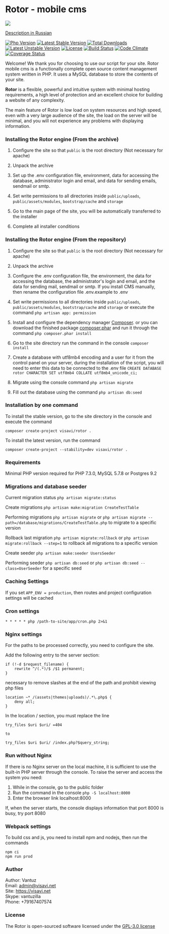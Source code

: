 Rotor - mobile cms
=========

![](/public/assets/img/images/logo.png)  

[Description in Russian](https://github.com/visavi/rotor/blob/master/readme_ru.md)

[![Php Version](https://img.shields.io/packagist/php-v/visavi/rotor)](https://php.net)
[![Latest Stable Version](https://poser.pugx.org/visavi/rotor/v/stable)](https://packagist.org/packages/visavi/rotor)
[![Total Downloads](https://poser.pugx.org/visavi/rotor/downloads)](https://packagist.org/packages/visavi/rotor)
[![Latest Unstable Version](https://poser.pugx.org/visavi/rotor/v/unstable)](https://packagist.org/packages/visavi/rotor)
[![License](https://poser.pugx.org/visavi/rotor/license)](https://packagist.org/packages/visavi/rotor)
[![Build Status](https://www.travis-ci.com/visavi/rotor.svg?branch=master)](https://www.travis-ci.com/github/visavi/rotor)
[![Code Climate](https://codeclimate.com/github/visavi/rotor/badges/gpa.svg)](https://codeclimate.com/github/visavi/rotor)
[![Coverage Status](https://coveralls.io/repos/github/visavi/rotor/badge.svg?branch=master)](https://coveralls.io/github/visavi/rotor?branch=master)

Welcome!
We thank you for choosing to use our script for your site. Rotor mobile cms is a functionally complete open source content management system written in PHP. It uses a MySQL database to store the contents of your site.

**Rotor** is a flexible, powerful and intuitive system with minimal hosting requirements, a high level of protection and an excellent choice for building a website of any complexity.

The main feature of Rotor is low load on system resources and high speed, even with a very large audience of the site, the load on the server will be minimal, and you will not experience any problems with displaying information.

### Installing the Rotor engine (From the archive)

1. Configure the site so that `public` is the root directory (Not necessary for apache)

2. Unpack the archive

3. Set up the .env configuration file, environment, data for accessing the database, administrator login and email, and data for sending emails, sendmail or smtp.

4. Set write permissions to all directories inside `public/uploads`, `public/assets/modules`, `bootstrap/cache` and `storage`

5. Go to the main page of the site, you will be automatically transferred to the installer

6. Complete all installer conditions

### Installing the Rotor engine (From the repository)

1. Configure the site so that `public` is the root directory (Not necessary for apache)

2. Unpack the archive

3. Configure the .env configuration file, the environment, the data for accessing the database, the administrator's login and email, and the data for sending mail, sendmail or smtp. If you install CMS manually, then rename the configuration file .env.example to .env

4. Set write permissions to all directories inside `public/uploads`, `public/assets/modules`, `bootstrap/cache` and `storage` or execute the command `php artisan app: permission`

5. Install and configure the dependency manager [Composer](https://getcomposer.org).
   or you can download the finished package
    [composer.phar](https://getcomposer.org/composer.phar)
    and run it through the command
   `php composer.phar install`

6. Go to the site directory run the command in the console `composer install`

7. Create a database with utf8mb4 encoding and a user for it from the control panel on your server, during the installation of the script, you will need to enter this data to be connected to the .env file
`CREATE DATABASE rotor CHARACTER SET utf8mb4 COLLATE utf8mb4_unicode_ci;`  
   
8. Migrate using the console command `php artisan migrate`

9. Fill out the database using the command `php artisan db:seed`

### Installation by one command
To install the stable version, go to the site directory in the console and execute the command
```
composer create-project visavi/rotor .
```

To install the latest version, run the command
```
composer create-project --stability=dev visavi/rotor .
```

### Requirements

Minimal PHP version required for PHP 7.3.0, MySQL 5.7.8 or Postgres 9.2

### Migrations and database seeder

Current migration status `php artisan migrate:status`

Create migrations `php artisan make:migration CreateTestTable`

Performing migrations `php artisan migrate` or `php artisan migrate --path=/database/migrations/CreateTestTable.php` to migrate to a specific version

Rollback last migration `php artisan migrate:rollback` or `php artisan migrate:rollback --step=1` to rollback all migrations to a specific version

Create seeder `php artisan make:seeder UsersSeeder`

Performing seeder `php artisan db:seed` or `php artisan db:seed --class=UserSeeder` for a specific seed

### Caching Settings

If you set `APP_ENV = production`, then routes and project configuration settings will be cached

### Cron settings

```
* * * * * php /path-to-site/app/cron.php 2>&1
```

### Nginx settings

For the paths to be processed correctly, you need to configure the site.

Add the following entry to the server section:

```
if (!-d $request_filename) {
    rewrite ^/(.*)/$ /$1 permanent;
}

```
necessary to remove slashes at the end of the path and prohibit viewing php files

```
location ~* /(assets|themes|uploads)/.*\.php$ {
    deny all;
}
```
In the location / section, you must replace the line

```
try_files $uri $uri/ =404

to

try_files $uri $uri/ /index.php?$query_string;
```

### Run without Nginx

If there is no Nginx server on the local machine, it is sufficient to use the built-in PHP server through the console. To raise the server and access the system you need:

1. While in the console, go to the public folder
2. Run the command in the console `php -S localhost:8000`
3. Enter the browser link localhost:8000

If, when the server starts, the console displays information that port 8000 is busy, try port 8080

### Webpack settings

To build css and js, you need to install npm and nodejs, then run the commands
```
npm ci
npm run prod
```

### Author
Author: Vantuz  
Email: admin@visavi.net  
Site: https://visavi.net  
Skype: vantuzilla  
Phone: +79167407574  

### License

The Rotor is open-sourced software licensed under the [GPL-3.0 license](http://opensource.org/licenses/GPL-3.0)
